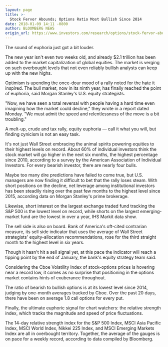 ```yaml
---
layout: page
title: >-
  Stock Fervor Abounds; Options Ratio Most Bullish Since 2014
date: 2018-01-09 14:11 -0800
author: BLOOMBERG NEWS
origin_url: https://www.investors.com/research/options/stock-fervor-abounds-options-ratio-most-bullish-since-2014/
---
```






The sound of euphoria just got a bit louder.


The new year isn't even two weeks old, and already $2.1 trillion has been added to the market capitalization of global equities. The market is verging on such overbought levels that not even reliably bullish analysts can keep up with the new highs.


Optimism is upending the once-dour mood of a rally noted for the hate it inspired. The bull market, now in its ninth year, has finally reached the point of euphoria, said Morgan Stanley's U.S. equity strategists.


"Now, we have seen a total reversal with people having a hard time even imagining how the market could decline," they wrote in a report dated Monday. "We must admit the speed and relentlessness of the move is a bit troubling."


A melt-up, crude and tax rally, equity euphoria — call it what you will, but finding cynicism is not an easy task.


It's not just Wall Street embracing the animal spirits powering equities to their highest levels on record. About 60% of individual investors think the stock market will go higher in the next six months, the highest percentage since 2010, according to a survey by the American Association of Individual Investors. For every bearish investor, there are nearly four bulls.


Maybe too many dire predictions have failed to come true, but U.S. managers are now finding it difficult to bet that the rally loses steam. With short positions on the decline, net leverage among institutional investors has been steadily rising over the past few months to the highest level since 2015, according data on Morgan Stanley's prime brokerage.


Likewise, short interest on the largest exchange traded fund tracking the S&P 500 is the lowest level on record, while shorts on the largest emerging-market fund are the lowest in over a year, IHS Markit data show.


The sell side is also on board. Bank of America's oft-cited contrarian measure, its sell side indicator that uses the average of Wall Street strategists' equity-allocation recommendations, rose for the third straight month to the highest level in six years.


Though it hasn't hit a sell signal yet, at this pace the indicator will reach a tipping point by the end of January, the bank's equity strategy team said.


Considering the Cboe Volatility Index of stock-options prices is hovering near a record low, it comes as no surprise that positioning in the options market contains hints of exuberance throughout.


The ratio of bearish to bullish options is at its lowest level since 2014, judging by one-month averages tracked by Cboe. Over the past 20 days, there have been on average 1.8 call options for every put.


Finally, the ultimate euphoric signal for chart watchers: the relative strength index, which tracks the magnitude and speed of price fluctuations.


The 14-day relative strength index for the S&P 500 Index, MSCI Asia Pacific Index, MSCI World Index, Nikkei 225 Index, and MSCI Emerging Markets Index are all in overbought territory. Together, the average of the gauges is on pace for a weekly record, according to data compiled by Bloomberg.




